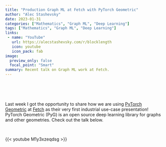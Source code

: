 ```yaml
---
title: "Production Graph ML at Fetch with PyTorch Geometric"
author: "Alec Stashevsky"
date: 2023-01-31
categories: ["Mathematics", "Graph ML", "Deep Learning"]
tags: ["Mathematics", "Graph ML", "Deep Learning"]
links:
 - name: "YouTube"
   url: https://alecstashevsky.com/r/blocklength
   icon: youtube
   icon_pack: fab
image:
  preview_only: false
  focal_point: "Smart"
summary: Recent talk on Graph ML work at Fetch.
---
```


<br> 

<br>
 
<br>

Last week I got the opportunity to share how we are using [PyTorch Geometric](https://www.pyg.org/) at [Fetch](https://fetch.com/) as their very first industrial use-case presentation! PyTorch Geometric (PyG) is an open source deep learning library for graphs and other geometries. Check out the talk below.

<br>

{{< youtube M1y3xzeqdsg >}}
